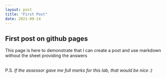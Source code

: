 ```yaml
---
layout: post
title: "First Post"
date: 2021-09-14
---
```


## First post on github pages

This page is here to demonstrate that I can create a post and use markdown without the sheet providing the answers<br><br>

P.S. _If the assessor gave me full marks for this lab, that would be nice :)_
